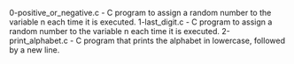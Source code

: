 0-positive_or_negative.c - C program to assign a random number to the variable n each time it is executed.
1-last_digit.c - C program to assign a random number to the variable n each time it is executed.
2-print_alphabet.c - C program that prints the alphabet in lowercase, followed by a new line.
